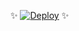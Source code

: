 ✨ [![Deploy](https://www.herokucdn.com/deploy/button.svg)](https://dashboard.heroku.com/new?template=https://github.com/Rehansaputradewantoro/RobotManage)  ✨
